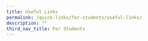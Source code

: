 ```yaml
---
title: Useful Links
permalink: /quick-links/for-students/useful-links/
description: ""
third_nav_title: For Students
---
```


